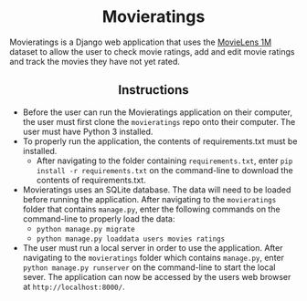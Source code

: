 #  <div align="center">Movieratings</div>

Movieratings is a Django web application that uses the [MovieLens 1M](http://files.grouplens.org/datasets/movielens/ml-1m.zip) dataset to allow the user to check movie ratings, add and edit movie ratings and track the movies they have not yet rated.

## <div align="center">Instructions</div>

* Before the user can run the Movieratings application on their computer, the user must first clone the `movieratings` repo onto their computer. The user must have Python 3 installed.
* To properly run the application, the contents of requirements.txt must be installed.
  * After navigating to the folder containing `requirements.txt`, enter `pip install -r requirements.txt` on the command-line to download the contents of requirements.txt.
* Movieratings uses an SQLite database. The data will need to be loaded before running the application. After navigating to the `movieratings` folder that contains `manage.py`, enter the following commands on the command-line to properly load the data:
  * `python manage.py migrate`
  * `python manage.py loaddata users movies ratings`
* The user must run a local server in order to use the application. After navigating to the `movieratings` folder which contains `manage.py`, enter `python manage.py runserver` on the command-line to start the local sever. The application can now be accessed by the users web browser at `http://localhost:8000/`.
